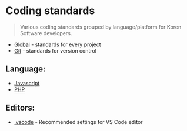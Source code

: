 # Coding standards
> Various coding standards grouped by language/platform for Koren Software developers.

- [Global](/global/README.md) - standards for every project
- [Git](/git/README.md) - standards for version control

## Language:
- [Javascript](/javascript/README.md)
- [PHP](/php/README.md)

## Editors:
- [.vscode](/.vscode/README.md) - Recommended settings for VS Code editor
